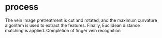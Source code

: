 # process
The vein image pretreatment is cut and rotated, and the maximum curvature algorithm is used to extract the features. 
Finally, Euclidean distance matching is applied. Completion of finger vein recognition

